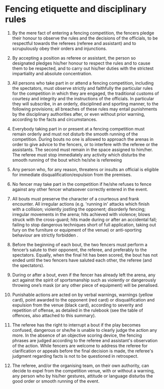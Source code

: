 # Fencing etiquette and disciplinary rules 

1. By the mere fact of entering a fencing competition, the fencers pledge their honour to observe the rules and the decisions of the officials, to be respectful towards the referees (referee and assistant) and to scrupulously obey their orders and injunctions. 

2. By accepting a position as referee or assistant, the person so designated pledges his/her honour to respect the rules and to cause them to be respected, and to carry out his/her duties with the strictest impartiality and absolute concentration. 

3. All persons who take part in or attend a fencing competition, including the spectators, must observe strictly and faithfully the particular rules for the competition in which they are engaged, the traditional customs of courtesy and integrity and the instructions of the officials. In particular they will subscribe, in an orderly, disciplined and sporting manner, to the following provisions; all breaches of these rules may entail punishments by the disciplinary authorities after, or even without prior warning, according to the facts and circumstances. 

4. Everybody taking part in or present at a fencing competition must remain orderly and must not disturb the smooth running of the competition. During bouts no one is allowed to approach the arenas in order to give advice to the fencers, or to interfere with the referee or the assistants. The second must remain in the space assigned to him/her. The referee must stop immediately any activity which disturbs the smooth running of the bout which he/she is refereeing 

5. Any person who, for any reason, threatens or insults an official is eligible for immediate disqualification/expulsion from the premises. 

6. No fencer may take part in the competition if he/she refuses to fence against any other fencer whatsoever correctly entered in the event. 

7. All bouts must preserve the character of a courteous and frank encounter. All irregular actions (e.g. 'running in' attacks which finish with a collision; violently jostling the opponent; disorderly fencing; irregular movements in the arena; hits achieved with violence; blows struck with the cross-guard; hits made during or after an accidental fall; failing to stop dangerous techniques short of full application, taking out fury on the furniture or equipment of the venue) or anti-sporting behaviour are strictly forbidden . 

8. Before the beginning of each bout, the two fencers must perform a fencer’s salute to their opponent, the referee, and preferably to the spectators. Equally, when the final hit has been scored, the bout has not ended until the two fencers have saluted each other, the referee (and the spectators). 

9. During or after a bout, even if the fencer has already left the arena, any act against the spirit of sportsmanship such as violently or dangerously throwing one’s mask (or any other piece of equipment) will be penalised. 

10. Punishable actions are acted on by verbal warnings, warnings (yellow card), point awarded to the opponent (red card) or disqualification and expulsion from the venue (black card), according to severity and repetition of offense, as detailed in the rulebook (see the table of offences, also attached to this summary). 

11. The referee has the right to interrupt a bout if the play becomes confused, dangerous or she/he is unable to clearly judge the action any more. In the absence of an objective scoring device, the fencing phrases are judged according to the referee and assistant's observation of the action. While fencers are welcome to address the referee for clarification or appeals before the final decision is made, the referee's judgment regarding facts is not to be questioned in retrospect. 

12. The referee, and/or the organising team, on their own authority, can decide to expel from the competition venue, with or without a warning, any person who by his/her gestures, attitude or language disturbs the good order or smooth running of the event. 


